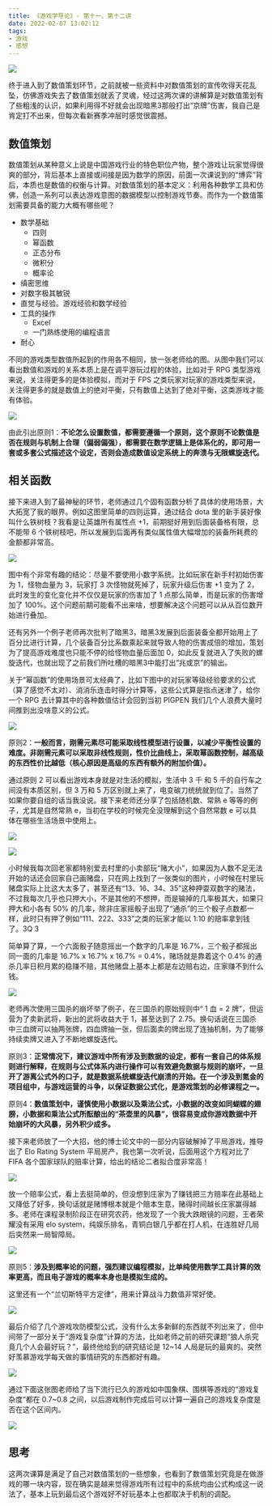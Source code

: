 ```yaml
---
title: 《游戏学导论》- 第十一、第十二讲
date: 2022-02-07 13:02:12
tags:
- 游戏
- 感想
---
```


![](http://img.pjhubs.com/20220208095420.png)

终于进入到了数值策划环节，之前就被一些资料中对数值策划的宣传吹得天花乱坠，仿佛游戏失去了数值策划就丢了灵魂，经过这两次课的讲解算是对数值策划有了些粗浅的认识，如果利用得不好就会出现暗黑3那般打出“京牌”伤害，我自己是肯定打不出来，但每次看新赛季冲层时感觉很震撼。

## 数值策划
数值策划从某种意义上说是中国游戏行业的特色职位产物，整个游戏让玩家觉得很爽的部分，背后基本上直接或间接是因为数学的原因，前面一次课说到的“博弈”背后，本质也是数值的权衡与计算。对数值策划的基本定义：利用各种数学工具和仿佛，创造一系列可以表达游戏意图的数据模型以控制游戏节奏。而作为一个数值策划需要具备的能力大概有哪些呢？

* 数学基础
    * 四则
    * 幂函数
    * 正态分布
    * 微积分
    * 概率论
* 缜密思维
* 对数字极其敏锐
* 直觉与经验。游戏经验和数学经验
* 工具的操作
    * Excel
	* 一门熟练使用的编程语言
* 耐心

不同的游戏类型数值所起到的作用各不相同，放一张老师给的图。从图中我们可以看出数值和游戏的关系本质上是在调平游玩过程的体验，比如对于 RPG 类型游戏来说，关注得更多的是体验模拟，而对于 FPS 之类玩家对玩家的游戏类型来说，关注得更多的就是数值上的绝对平衡，只有数值上达到了绝对平衡，这类游戏才能有体验。

![](http://img.pjhubs.com/20220207232704.png)

由此引出原则1：**不论怎么设置数值，都需要遵循一个原则，这个原则不论数值是否在规则与机制上合理（偏弱偏强），都需要在数学逻辑上是体系化的，即可用一套或多套公式描述这个设定，否则会造成数值设定系统上的奔溃与无限螺旋迭代。**

## 相关函数
接下来进入到了最神秘的环节，老师通过几个固有函数分析了具体的使用场景，大大拓宽了我的眼界。例如这图里简单的四则运算，通过结合 dota 里的新手装好像叫什么铁树枝？我看是让英雄所有属性点 +1，前期挺好用到后面装备格有限，总不能带 6 个铁树枝吧，所以发展到后面再有类似属性值大幅增加的装备所耗费的金额都非常高。

![](http://img.pjhubs.com/20220207233323.png)

图中有个非常有趣的结论：尽量不要使用小数字系统。比如玩家在新手村初始伤害为 1，怪物血量为 3，玩家打 3 次怪物就死掉了，玩家升级后伤害 +1 变为了 2，此时发生的变化变化并不仅仅是玩家的伤害加了 1 点那么简单，而是玩家的伤害增加了 100%。这个问题前期可能看不出来啥，想要解决这个问题可以从从百位数开始进行叠加。

还有另外一个例子老师再次批判了暗黑3，暗黑3发展到后面装备全都开始用上了百分比进行计算，几个装备百分比系数乘起来就导致人物的伤害成倍的增加，策划为了提高游戏难度也只能不停的给怪物血量后面加 0，如此反复就进入了失败的螺旋迭代，也就出现了之前我们所吐槽的暗黑3中能打出“兆或京”的输出。

关于“幂函数”的使用场景可太经典了，比如下图中的对玩家等级经验要求的公式（算了感觉不太对）、消消乐连击时得分计算等，这些公式算是指点迷津了，给你一个 RPG 去计算其中的各种数值估计会回到当初 PIGPEN 我们几个人浪费大量时间推到出没啥意义的公式。

![](http://img.pjhubs.com/20220208093534.png)

原则2：**一般而言，刚需元素尽可能采取线性模型进行设置，以减少平衡性设置的难度。非刚需元素可以采取非线性规则，性价比曲线上，采取幂函数控制，越高级的东西性价比越低（核心原因是高级的东西有额外的附加价值）。**

通过原则 2 可以看出游戏本身就是对生活的模拟，生活中 3 千 和 5 千的自行车之间没有本质区别，但 3 万和 5 万区别就上来了，电变碳刀统统就到位了。当然了如果你要自组的话当我没说。接下来老师还分享了包括随机数、常熟 e 等等的例子，尤其是自然常熟 e，当初在学校的时候完全没理解到这个自然常数 e 可以具体在哪些生活场景中使用上。

![](http://img.pjhubs.com/20220208095108.png)

![](http://img.pjhubs.com/20220208095115.png)


小时候我每次回老家都特别爱去村里的小卖部玩“赌大小”，如果因为人数不足无法开始的话还会回家自己画赌盘，只在网上找到了一张类似的图片，小时候在村里玩赌盘实际上比这大太多了，甚至还有“13、16、34、35”这种押耍双数字的赌法，不过我每次几乎也只押大小，不是其他的不想押，而是输掉的几率极其大，如果只押大和小各有 50% 的几率，除非庄家摇骰子出现了“通杀”的三个骰子点数都一样，此时只有押了例如“111、222、333”之类的玩家才能以 1:10 的赔率拿到钱了。3Q  3

简单算了算，一个六面骰子随意摇出一个数字的几率是 16.7%，三个骰子都摇出同一面的几率是 16.7% x 16.7% x 16.7% = 0.4%，赌场就是靠着这个 0.4% 的通杀几率日积月累的稳赚不赔，其他赌盘上基本上都是左边赔右边，庄家赚不到什么钱。

![](http://img.pjhubs.com/20220208095420.png)

老师再次使用三国杀的崩坏举了例子，在三国杀的原始规则中“ 1 血 = 2 牌”，但运营为了卖新武将，新出的武将收益大于 1，甚至达到了 2.75。换句话说在三国杀中三血牌可以抽两张牌，四血牌抽一张，但后面卖的牌出现了连抽机制，为了能够持续卖牌又进入了不断地螺旋迭代。

原则3：**正常情况下，建议游戏中所有涉及到数据的设定，都有一套自己的体系规则进行解释，在规则与公式体系内进行操作可以有效避免数据与规则的崩坏，一旦开了游离公式外的口子，就是数据系统螺旋迭代崩溃的开始。在一个涉及到氪金的项目组中，与游戏运营的斗争，以保证数据公式化，是游戏策划的必修课程之一。**

原则4：**数值策划中，谨慎使用小数据以及乘法公式，小数据的改变如同蝴蝶的翅膀，小数据和乘法公式所酝酿出的“茶壶里的风暴”，很容易变成你游戏数据中开始崩坏的大风暴，另外积少成多。**

接下来老师放了一个大招，他的博士论文中的一部分内容破解掉了平局游戏，推导出了 Elo Rating System 平局房产，我也第一次听说，后面用这个方程对比了 FIFA 各个国家球队的赔率计算，给出的结论二者拟合度非常高！

![](http://img.pjhubs.com/20220208130145.png)

放一个赔率公式，看上去挺简单的，但没想到庄家为了赚钱把三方赔率在此基础上又降低了好多，换句话就是赌博根本就是个赔本生意，赌得时间越长庄家赢得越多。老师在课程录制阶段正在研究农药，他发现了一个我大跌眼镜的问题，王者荣耀没有采用 elo system，纯娱乐排名，青铜白银几乎都在打人机，在连胜好几局后突然来一局智障局。

![](http://img.pjhubs.com/20220208130334.png)

原则5：**涉及到概率论的问题，强烈建议编程模拟，比单纯使用数学工具计算的效率更高，而且电子游戏的概率本身也是模拟生成的。**

这里还有一个“兰切斯特平方定律”，用来计算战斗力数值非常好使。

![](http://img.pjhubs.com/20220208130728.png)

最后介绍了几个游戏攻防模型公式，没有什么太多新鲜的东西就不列出来了，但中间带了一部分关于“游戏复杂度”计算的方法，比如老师之前的研究课题“狼人杀究竟几个人会最好玩？”，最终他给到的研究结论是 12~14 人局是玩的最爽的。突然好羡慕游戏学每天做的事情研究的东西都好有趣。

![](http://img.pjhubs.com/20220208131034.png)

通过下面这张图老师给了当下流行已久的游戏如中国象棋、围棋等游戏的“游戏复杂度”都在 0.7~0.8 之间，以后游戏制作完成后可以计算一遍自己的游戏复杂度是否在这个区间内。

![](http://img.pjhubs.com/20220208131040.png)

## 思考
这两次课算是满足了自己对数值策划的一些想象，也看到了数值策划究竟是在做游戏的哪一块内容，现在确实是越来觉得游戏所有过程中的系统均由公式构成这一说法了，基本上玩到最后这个游戏好不好玩基本上也都取决于机制的调配。